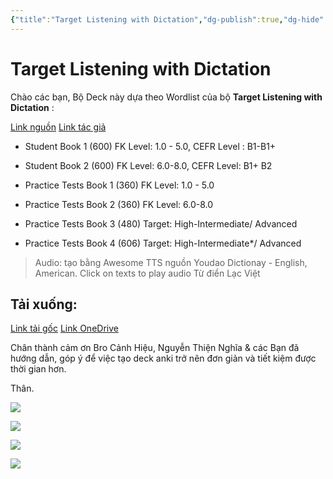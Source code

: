 ```yaml
---
{"title":"Target Listening with Dictation","dg-publish":true,"dg-hide":true,"member":"FREE","author":"Triệu Minh","language":"English","tags":["shared-deck","english"],"permalink":"/target-listening-with-dictation/","hide":true,"dgPassFrontmatter":true}
---
```


# Target Listening with Dictation

Chào các bạn,
Bộ Deck này dựa theo Wordlist của bộ **Target Listening with Dictation** :

[Link nguồn](https://www.facebook.com/groups/ankivocabulary/posts/1336733630419624/)
[Link tác giả](https://www.facebook.com/minh.trieu.77964201/)

- Student Book 1 (600) FK Level: 1.0 - 5.0, CEFR Level : B1-B1+
- Student Book 2 (600) FK Level: 6.0-8.0, CEFR Level: B1+ B2

- Practice Tests Book 1 (360) FK Level: 1.0 - 5.0
- Practice Tests Book 2 (360) FK Level: 6.0-8.0
- Practice Tests Book 3 (480) Target: High-Intermediate/ Advanced
- Practice Tests Book 4 (606) Target: High-Intermediate*/ Advanced


> Audio: tạo bằng Awesome TTS nguồn Youdao Dictionay - English, American.
> Click on texts to play audio
> Từ điển Lạc Việt

## Tải xuống: 

[Link tải gốc](https://www.mediafire.com/folder/ohnv63kto83wj/Target_Listening_with_Dictation?fbclid=IwAR0seEpv4uvv5woje17igkl2ugBHNCTpWTgPRFMg86rN8ZGt-hicAlN_Nr0)
[Link OneDrive](https://1drv.ms/f/s!AnGRjCvbms2Virg4dJCecDkSjtgeOA?e=HJnovy)

Chân thành cảm ơn Bro Cảnh Hiệu, Nguyễn Thiện Nghĩa & các Bạn đã hướng dẫn, góp ý để việc tạo deck anki trở nên đơn giản và tiết kiệm được thời gian hơn.

Thân.

![](https://i.imgur.com/okvuomP.png)

![](https://i.imgur.com/VCGyt5r.png)

![](https://i.imgur.com/O7es1oe.png)

![](https://i.imgur.com/4rOlSph.png)